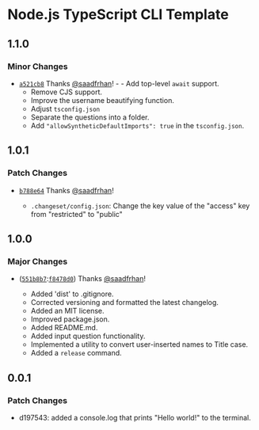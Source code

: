 # Node.js TypeScript CLI Template

## 1.1.0

### Minor Changes

- [`a521cb8`](https://github.com/saad-shamsi/cli-nodejs-typescript-cli-template/commit/a521cb879e5b6337b88bc452acbe671a02e99093) Thanks [@saadfrhan](https://github.com/saadfrhan)! - - Add top-level `await` support.
  - Remove CJS support.
  - Improve the username beautifying function.
  - Adjust `tsconfig.json`
  - Separate the questions into a folder.
  - Add `"allowSyntheticDefaultImports": true` in the `tsconfig.json`.

## 1.0.1

### Patch Changes

- [`b788e64`](https://github.com/saad-shamsi/cli-nodejs-typescript-cli-template/commit/b788e64938ddad77744898dc3ac68d42742d29b9) Thanks [@saadfrhan](https://github.com/saadfrhan)!

  - `.changeset/config.json`: Change the key value of the "access" key from "restricted" to "public"

## 1.0.0

### Major Changes

- ([`551b8b7`](https://github.com/saad-shamsi/cli-nodejs-typescript-cli-template/commit/551b8b71b784a4da5e9b5ce20b6ddb6b0ba7955a):[`f8478d0`](https://github.com/saadfrhan/cli-nodejs-typescript-cli-template/commit/f8478d07a8518f3df22080bcffa0b7d26b9e784b)) Thanks [@saadfrhan](https://github.com/saadfrhan)!

  - Added 'dist' to .gitignore.
  - Corrected versioning and formatted the latest changelog.
  - Added an MIT license.
  - Improved package.json.
  - Added README.md.
  - Added input question functionality.
  - Implemented a utility to convert user-inserted names to Title case.
  - Added a `release` command.

## 0.0.1

### Patch Changes

- d197543: added a console.log that prints "Hello world!" to the terminal.
